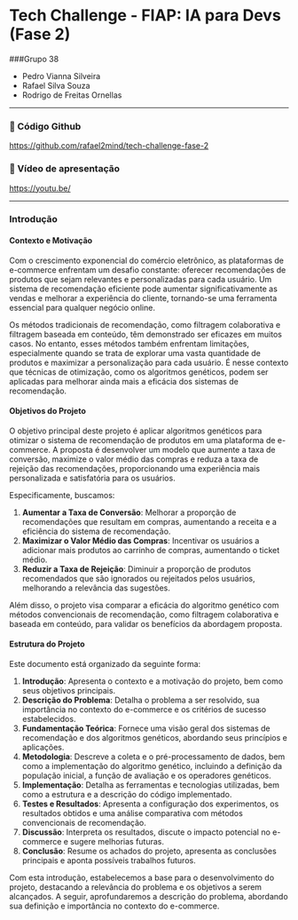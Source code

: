 # Tech Challenge - FIAP: IA para Devs (Fase 2)

###Grupo 38
- Pedro Vianna Silveira
- Rafael Silva Souza
- Rodrigo de Freitas Ornellas


---

### 🔗 Código Github



https://github.com/rafael2mind/tech-challenge-fase-2


### 🔗 Vídeo de apresentação
https://youtu.be/

---

### Introdução

#### Contexto e Motivação

Com o crescimento exponencial do comércio eletrônico, as plataformas de e-commerce enfrentam um desafio constante: oferecer recomendações de produtos que sejam relevantes e personalizadas para cada usuário. Um sistema de recomendação eficiente pode aumentar significativamente as vendas e melhorar a experiência do cliente, tornando-se uma ferramenta essencial para qualquer negócio online.

Os métodos tradicionais de recomendação, como filtragem colaborativa e filtragem baseada em conteúdo, têm demonstrado ser eficazes em muitos casos. No entanto, esses métodos também enfrentam limitações, especialmente quando se trata de explorar uma vasta quantidade de produtos e maximizar a personalização para cada usuário. É nesse contexto que técnicas de otimização, como os algoritmos genéticos, podem ser aplicadas para melhorar ainda mais a eficácia dos sistemas de recomendação.

#### Objetivos do Projeto

O objetivo principal deste projeto é aplicar algoritmos genéticos para otimizar o sistema de recomendação de produtos em uma plataforma de e-commerce. A proposta é desenvolver um modelo que aumente a taxa de conversão, maximize o valor médio das compras e reduza a taxa de rejeição das recomendações, proporcionando uma experiência mais personalizada e satisfatória para os usuários.

Especificamente, buscamos:

1. **Aumentar a Taxa de Conversão**: Melhorar a proporção de recomendações que resultam em compras, aumentando a receita e a eficiência do sistema de recomendação.
2. **Maximizar o Valor Médio das Compras**: Incentivar os usuários a adicionar mais produtos ao carrinho de compras, aumentando o ticket médio.
3. **Reduzir a Taxa de Rejeição**: Diminuir a proporção de produtos recomendados que são ignorados ou rejeitados pelos usuários, melhorando a relevância das sugestões.

Além disso, o projeto visa comparar a eficácia do algoritmo genético com métodos convencionais de recomendação, como filtragem colaborativa e baseada em conteúdo, para validar os benefícios da abordagem proposta.

#### Estrutura do Projeto

Este documento está organizado da seguinte forma:

1. **Introdução**: Apresenta o contexto e a motivação do projeto, bem como seus objetivos principais.
2. **Descrição do Problema**: Detalha o problema a ser resolvido, sua importância no contexto do e-commerce e os critérios de sucesso estabelecidos.
3. **Fundamentação Teórica**: Fornece uma visão geral dos sistemas de recomendação e dos algoritmos genéticos, abordando seus princípios e aplicações.
4. **Metodologia**: Descreve a coleta e o pré-processamento de dados, bem como a implementação do algoritmo genético, incluindo a definição da população inicial, a função de avaliação e os operadores genéticos.
5. **Implementação**: Detalha as ferramentas e tecnologias utilizadas, bem como a estrutura e a descrição do código implementado.
6. **Testes e Resultados**: Apresenta a configuração dos experimentos, os resultados obtidos e uma análise comparativa com métodos convencionais de recomendação.
7. **Discussão**: Interpreta os resultados, discute o impacto potencial no e-commerce e sugere melhorias futuras.
8. **Conclusão**: Resume os achados do projeto, apresenta as conclusões principais e aponta possíveis trabalhos futuros.

Com esta introdução, estabelecemos a base para o desenvolvimento do projeto, destacando a relevância do problema e os objetivos a serem alcançados. A seguir, aprofundaremos a descrição do problema, abordando sua definição e importância no contexto do e-commerce.
